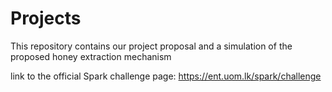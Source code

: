 # Projects
This repository contains our project proposal and a simulation of the proposed honey extraction mechanism

link to the official Spark challenge page: https://ent.uom.lk/spark/challenge
